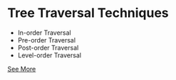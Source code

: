 # Tree Traversal Techniques

- In-order Traversal
- Pre-order Traversal
- Post-order Traversal
- Level-order Traversal

[See More](https://media.geeksforgeeks.org/wp-content/uploads/20240429124251/Tree-Traversal-Techniques.webp)
